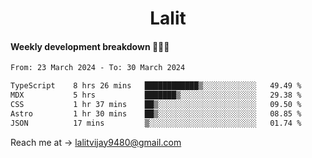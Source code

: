 <h1 align="center">Lalit</h1>

#### Weekly development breakdown 👨🏻‍💻
<!--START_SECTION:waka-->

```txt
From: 23 March 2024 - To: 30 March 2024

TypeScript    8 hrs 26 mins   ████████████▒░░░░░░░░░░░░   49.49 %
MDX           5 hrs           ███████▒░░░░░░░░░░░░░░░░░   29.38 %
CSS           1 hr 37 mins    ██▒░░░░░░░░░░░░░░░░░░░░░░   09.50 %
Astro         1 hr 30 mins    ██▒░░░░░░░░░░░░░░░░░░░░░░   08.85 %
JSON          17 mins         ▒░░░░░░░░░░░░░░░░░░░░░░░░   01.74 %
```

<!--END_SECTION:waka-->

Reach me at → lalitvijay9480@gmail.com
